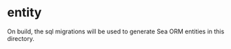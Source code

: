 # entity

On build, the sql migrations will be used to generate Sea ORM entities in this directory.
